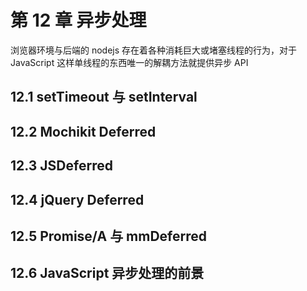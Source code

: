 # 第 12 章 异步处理

浏览器环境与后端的 nodejs 存在着各种消耗巨大或堵塞线程的行为，对于 JavaScript 这样单线程的东西唯一的解耦方法就提供异步 API

## 12.1 setTimeout 与 setInterval

## 12.2 Mochikit Deferred

## 12.3 JSDeferred

## 12.4 jQuery Deferred

## 12.5 Promise/A 与 mmDeferred

## 12.6 JavaScript 异步处理的前景
